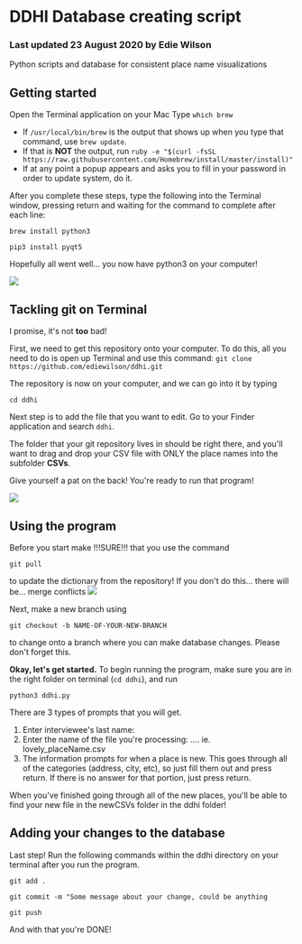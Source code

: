 # DDHI Database creating script
### Last updated 23 August 2020 by Edie Wilson
Python scripts and database for consistent place name visualizations

## Getting started 
Open the Terminal application on your Mac
Type `which brew`

- If `/usr/local/bin/brew` is the output that shows up when you type that command, use
`brew update`.
- If that is **NOT** the output, run `ruby -e "$(curl -fsSL https://raw.githubusercontent.com/Homebrew/install/master/install)"`
- If at any point a popup appears and asks you to fill in your password in order to update system, do it.

After you complete these steps, type the following into the Terminal window, pressing return and waiting for the command to complete after each line:


`brew install python3`


`pip3 install pyqt5`

Hopefully all went well... you now have python3 on your computer!


![](https://media.giphy.com/media/2lbhL8dSGMh8I/giphy.gif)

## Tackling git on Terminal
I promise, it's not **too** bad!

First, we need to get this repository onto your computer. To do this, all you need to do is open up Terminal and use this command: 
`git clone https://github.com/ediewilson/ddhi.git`


The repository is now on your computer, and we can go into it by typing 

`cd ddhi`

Next step is to add the file that you want to edit. Go to your Finder application and search `ddhi`. 

The folder that your git repository lives in should be right there, and you'll want to drag and drop your CSV file with ONLY the place names into the subfolder **CSVs**. 

Give yourself a pat on the back! You're ready to run that program! 


![](https://media.giphy.com/media/s2qXK8wAvkHTO/giphy.gif)

## Using the program
Before you start make !!!SURE!!! that you use the command 

`git pull` 

to update the dictionary from the repository! If you don't do this... there will be... merge conflicts 
![](https://media.giphy.com/media/117gK0K7OZ8UcE/giphy.gif)

Next, make a new branch using

`git checkout -b NAME-OF-YOUR-NEW-BRANCH`

to change onto a branch where you can make database changes. Please don't forget this. 

**Okay, let's get started.**
To begin running the program, make sure you are in the right folder on terminal (`cd ddhi`), and run 

`python3 ddhi.py`


There are 3 types of prompts that you will get.
1. Enter interviewee's last name: 
2. Enter the name of the file you're processing: .... ie. lovely_placeName.csv
3. The information prompts for when a place is new. This goes through all of the categories (address, city, etc), so just fill them out and press return. If there is no answer for that portion, just press return. 


When you've finished going through all of the new places, you'll be able to find your new file in the newCSVs folder in the ddhi folder! 

## Adding your changes to the database
Last step! 
Run the following commands within the ddhi directory on your terminal after you run the program. 


`git add .`


`git commit -m "Some message about your change, could be anything`


`git push`


And with that you're DONE!
